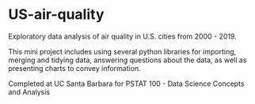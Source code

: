 # US-air-quality
Exploratory data analysis of air quality in U.S. cities from 2000 - 2019.

This mini project includes using several python libraries for importing, merging and tidying data, answering questions about the data, as well as presenting charts to convey information.

Completed at UC Santa Barbara for PSTAT 100 - Data Science Concepts and Analysis